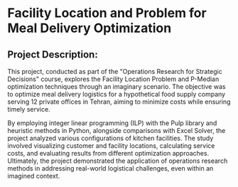 # Facility Location and Problem for Meal Delivery Optimization

## Project Description:
This project, conducted as part of the "Operations Research for Strategic Decisions" course, explores the Facility Location Problem and P-Median optimization techniques through an imaginary scenario. The objective was to optimize meal delivery logistics for a hypothetical food supply company serving 12 private offices in Tehran, aiming to minimize costs while ensuring timely service.

By employing integer linear programming (ILP) with the Pulp library and heuristic methods in Python, alongside comparisons with Excel Solver, the project analyzed various configurations of kitchen facilities. The study involved visualizing customer and facility locations, calculating service costs, and evaluating results from different optimization approaches. Ultimately, the project demonstrated the application of operations research methods in addressing real-world logistical challenges, even within an imagined context.
